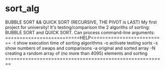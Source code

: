 # sort_alg
BUBBLE SORT && QUICK SORT (RECURSIVE, THE PIVOT is LAST)
My first project for university!
It's testing/comparison the 2 algoriths of sorting: BUBBLE SORT and QUICK SORT.
Can process command-line arguments:  ==========================HELP==========================
                                     -t       show execution time of sorting algorithms
                                     -o       activate testing sorts
                                     -s       show numbers of swaps and comparisons
                                     -a       original and sorted array
                                     -N <num> creating a random array of <num> (no more than 4095) elements and sorting\
                                     ========================================================
